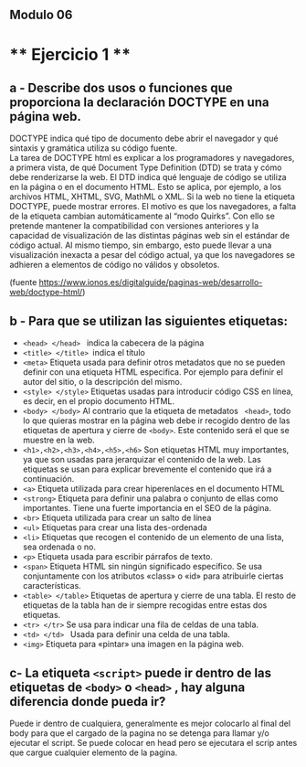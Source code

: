  ## Modulo 06 <br/>
 # ** Ejercicio 1 **<br/>
 
 ## a - Describe dos usos o funciones que proporciona la declaración DOCTYPE en una página web. <br/>

DOCTYPE indica qué tipo de documento debe abrir el navegador y qué sintaxis y gramática utiliza su código fuente. <br/>
La tarea de DOCTYPE html es explicar a los programadores y navegadores, a primera vista, de qué Document Type Definition (DTD) se trata y cómo debe renderizarse la web. El DTD indica qué lenguaje de código se utiliza en la página o en el documento HTML. Esto se aplica, por ejemplo, a los archivos HTML, XHTML, SVG, MathML o XML.
Si la web no tiene la etiqueta DOCTYPE, puede mostrar errores. El motivo es que los navegadores, a falta de la etiqueta <!DOCTYPE html> cambian automáticamente al “modo Quirks”. Con ello se pretende mantener la compatibilidad con versiones anteriores y la capacidad de visualización de las distintas páginas web sin el estándar de código actual. Al mismo tiempo, sin embargo, esto puede llevar a una visualización inexacta a pesar del código actual, ya que los navegadores se adhieren a elementos de código no válidos y obsoletos.<br/>

(fuente https://www.ionos.es/digitalguide/paginas-web/desarrollo-web/doctype-html/)<br/>



## b - Para que se utilizan las siguientes etiquetas: <br/>

- `<head> </head> ` indica la cabecera de la página <br/>
- `<title> </title> `indica el título <br/>
- `<meta>` Etiqueta usada para definir otros metadatos que no se pueden definir con una etiqueta HTML especifica. Por ejemplo para definir el autor del sitio, o la descripción del mismo. <br/>
- `<style> </style>`  Etiquetas usadas para introducir código CSS en línea, es decir, en el propio documento HTML. <br/>
- `<body> </body>` Al contrario que la etiqueta de metadatos ` <head>`, todo lo que quieras mostrar en la página web debe ir recogido dentro de las etiquetas de apertura y cierre de `<body>`. Este contenido será el que se muestre en la web. <br/>
- `<h1>,<h2>,<h3>,<h4>,<h5>,<h6>` Son etiquetas HTML muy importantes, ya que son usadas para jerarquizar el contenido de la web. Las etiquetas se usan para explicar brevemente el contenido que irá a continuación. <br/>
- `<a>`  Etiqueta utilizada para crear hiperenlaces en el documento HTML <br/>
- `<strong>` Etiqueta para definir una palabra o conjunto de ellas como importantes. Tiene una fuerte importancia en el SEO de la página. <br/>
- `<br>` Etiqueta utilizada para crear un salto de línea <br/>
- `<ul>` Etiquetas para crear una lista des-ordenada <br/>
- `<li>` Etiquetas que recogen el contenido de un elemento de una lista, sea ordenada o no. <br/>
- `<p>`  Etiqueta usada para escribir párrafos de texto. <br/>
- `<span>` Etiqueta HTML sin ningún significado específico. Se usa conjuntamente con los atributos «class» o «id» para atribuirle ciertas características. <br/>
- `<table> </table>` Etiquetas de apertura y cierre de una tabla. El resto de etiquetas de la tabla han de ir siempre recogidas entre estas dos etiquetas. <br/>
- `<tr> </tr>` Se usa para indicar una fila de celdas de una tabla. <br/>
- `<td> </td> ` Usada para definir una celda de una tabla. <br/>
- `<img>` Etiqueta para «pintar» una imagen en la página web. <br/>



## c- La etiqueta `<script>` puede ir dentro de las etiquetas de `<body>` o `<head>` , hay alguna diferencia donde pueda ir? <br/>
Puede ir dentro de cualquiera, generalmente es mejor colocarlo al final del body para que el cargado de la pagina no se detenga para llamar y/o ejecutar el script. Se puede colocar en head pero se ejecutara el scrip antes que cargue cualquier elemento de la pagina.